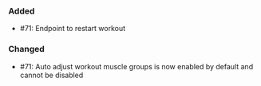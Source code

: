 ### Added

- #71: Endpoint to restart workout

### Changed

- #71: Auto adjust workout muscle groups is now enabled by default and cannot be disabled
